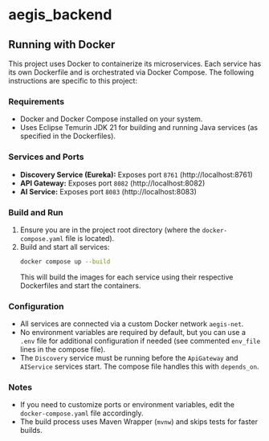 # aegis_backend

## Running with Docker

This project uses Docker to containerize its microservices. Each service has its own Dockerfile and is orchestrated via Docker Compose. The following instructions are specific to this project:

### Requirements
- Docker and Docker Compose installed on your system.
- Uses Eclipse Temurin JDK 21 for building and running Java services (as specified in the Dockerfiles).

### Services and Ports
- **Discovery Service (Eureka):** Exposes port `8761` (http://localhost:8761)
- **API Gateway:** Exposes port `8082` (http://localhost:8082)
- **AI Service:** Exposes port `8083` (http://localhost:8083)

### Build and Run
1. Ensure you are in the project root directory (where the `docker-compose.yaml` file is located).
2. Build and start all services:
   ```sh
   docker compose up --build
   ```
   This will build the images for each service using their respective Dockerfiles and start the containers.

### Configuration
- All services are connected via a custom Docker network `aegis-net`.
- No environment variables are required by default, but you can use a `.env` file for additional configuration if needed (see commented `env_file` lines in the compose file).
- The `Discovery` service must be running before the `ApiGateway` and `AIService` services start. The compose file handles this with `depends_on`.

### Notes
- If you need to customize ports or environment variables, edit the `docker-compose.yaml` file accordingly.
- The build process uses Maven Wrapper (`mvnw`) and skips tests for faster builds.
